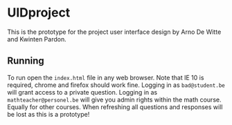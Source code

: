 # UIDproject
This is the prototype for the project user interface design by Arno De Witte and Kwinten Pardon.

## Running
To run open the `index.html` file in any web browser. Note that IE 10 is required, chrome and firefox should work fine.
Logging in as `bad@student.be` will grant access to a private question. Logging in as `mathteacher@personel.be` will give you admin rights within the math course. Equally for other courses.
When refreshing all questions and responses will be lost as this is a prototype!
